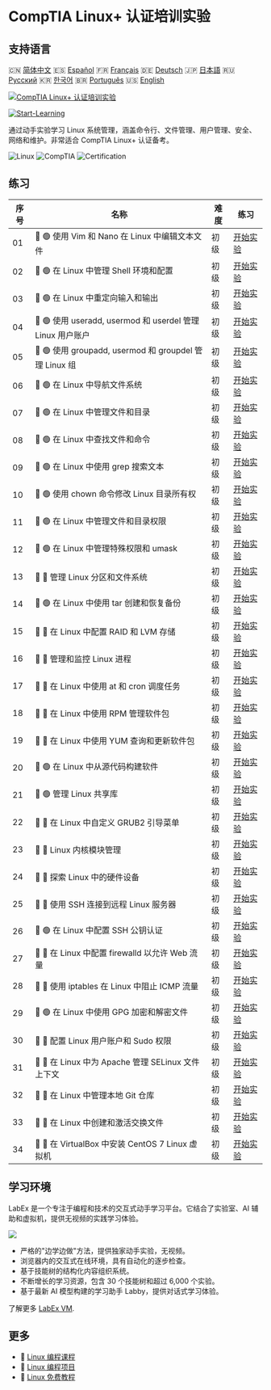 # CompTIA Linux+ 认证培训实验

## 支持语言

🇨🇳 [简体中文](README_zh.md) 🇪🇸 [Español](README_es.md) 🇫🇷 [Français](README_fr.md) 🇩🇪 [Deutsch](README_de.md) 🇯🇵 [日本語](README_ja.md) 🇷🇺 [Русский](README_ru.md) 🇰🇷 [한국어](README_ko.md) 🇧🇷 [Português](README_pt.md) 🇺🇸 [English](README.md) 

[![CompTIA Linux+ 认证培训实验](https://cover-creator.labex.io/comptia-linux-plus-training-labs.png?lang=zh)](https://labex.io/zh/courses/comptia-linux-plus-training-labs)

[![Start-Learning](https://img.shields.io/badge/Start-Learning-whitesmoke?style=for-the-badge)](https://labex.io/zh/courses/comptia-linux-plus-training-labs)

通过动手实验学习 Linux 系统管理，涵盖命令行、文件管理、用户管理、安全、网络和维护。非常适合 CompTIA Linux+ 认证备考。

![Linux](https://img.shields.io/badge/Linux-whitesmoke?style=for-the-badge&logo=linux)
![CompTIA](https://img.shields.io/badge/CompTIA-whitesmoke?style=for-the-badge&logo=comptia)
![Certification](https://img.shields.io/badge/Certification-whitesmoke?style=for-the-badge&logo=certification)


## 练习

|   序号 | 名称                                                       | 难度   | 练习                                                                                                                                            |
|--------|------------------------------------------------------------|--------|-------------------------------------------------------------------------------------------------------------------------------------------------|
|     01 | 📖 🟢 使用 Vim 和 Nano 在 Linux 中编辑文本文件             | 初级   | <a target='_blank' href='https://labex.io/zh/tutorials/comptia-edit-text-files-in-linux-with-vim-and-nano-591076'>开始实验</a>                  |
|     02 | 📖 🟢 在 Linux 中管理 Shell 环境和配置                     | 初级   | <a target='_blank' href='https://labex.io/zh/tutorials/comptia-manage-shell-environment-and-configuration-in-linux-590838'>开始实验</a>         |
|     03 | 📖 🟢 在 Linux 中重定向输入和输出                          | 初级   | <a target='_blank' href='https://labex.io/zh/tutorials/comptia-redirecting-input-and-output-in-linux-590840'>开始实验</a>                       |
|     04 | 📖 🟢 使用 useradd, usermod 和 userdel 管理 Linux 用户账户 | 初级   | <a target='_blank' href='https://labex.io/zh/tutorials/comptia-manage-linux-user-accounts-with-useradd-usermod-and-userdel-590837'>开始实验</a> |
|     05 | 📖 🟢 使用 groupadd, usermod 和 groupdel 管理 Linux 组     | 初级   | <a target='_blank' href='https://labex.io/zh/tutorials/comptia-manage-linux-groups-with-groupadd-usermod-and-groupdel-590836'>开始实验</a>      |
|     06 | 📖 🟢 在 Linux 中导航文件系统                              | 初级   | <a target='_blank' href='https://labex.io/zh/tutorials/comptia-navigate-the-filesystem-in-linux-590971'>开始实验</a>                            |
|     07 | 📖 🟢 在 Linux 中管理文件和目录                            | 初级   | <a target='_blank' href='https://labex.io/zh/tutorials/comptia-manage-files-and-directories-in-linux-590835'>开始实验</a>                       |
|     08 | 📖 🟢 在 Linux 中查找文件和命令                            | 初级   | <a target='_blank' href='https://labex.io/zh/tutorials/comptia-find-files-and-commands-in-linux-590834'>开始实验</a>                            |
|     09 | 📖 🟢 在 Linux 中使用 grep 搜索文本                        | 初级   | <a target='_blank' href='https://labex.io/zh/tutorials/comptia-search-text-with-grep-in-linux-590841'>开始实验</a>                              |
|     10 | 📖 🟢 使用 chown 命令修改 Linux 目录所有权                 | 初级   | <a target='_blank' href='https://labex.io/zh/tutorials/comptia-modify-directory-ownership-with-chown-in-linux-590847'>开始实验</a>              |
|     11 | 📖 🟢 在 Linux 中管理文件和目录权限                        | 初级   | <a target='_blank' href='https://labex.io/zh/tutorials/comptia-manage-file-and-directory-permissions-in-linux-590844'>开始实验</a>              |
|     12 | 📖 🟢 在 Linux 中管理特殊权限和 umask                      | 初级   | <a target='_blank' href='https://labex.io/zh/tutorials/linux-manage-special-permissions-and-umask-in-linux-590846'>开始实验</a>                 |
|     13 | 📖 🔵 管理 Linux 分区和文件系统                            | 初级   | <a target='_blank' href='https://labex.io/zh/tutorials/comptia-manage-linux-partitions-and-filesystems-590845'>开始实验</a>                     |
|     14 | 📖 🟢 在 Linux 中使用 tar 创建和恢复备份                   | 初级   | <a target='_blank' href='https://labex.io/zh/tutorials/comptia-create-and-restore-a-backup-with-tar-in-linux-590843'>开始实验</a>               |
|     15 | 📖 🔵 在 Linux 中配置 RAID 和 LVM 存储                     | 初级   | <a target='_blank' href='https://labex.io/zh/tutorials/comptia-configure-raid-and-lvm-storage-in-linux-590842'>开始实验</a>                     |
|     16 | 📖 🔵 管理和监控 Linux 进程                                | 初级   | <a target='_blank' href='https://labex.io/zh/tutorials/comptia-manage-and-monitor-linux-processes-590864'>开始实验</a>                          |
|     17 | 📖 🔵 在 Linux 中使用 at 和 cron 调度任务                  | 初级   | <a target='_blank' href='https://labex.io/zh/tutorials/comptia-schedule-tasks-with-at-and-cron-in-linux-590870'>开始实验</a>                    |
|     18 | 📖 🔵 在 Linux 中使用 RPM 管理软件包                       | 初级   | <a target='_blank' href='https://labex.io/zh/tutorials/rhel-managing-packages-with-rpm-in-linux-590868'>开始实验</a>                            |
|     19 | 📖 🔵 在 Linux 中使用 YUM 查询和更新软件包                 | 初级   | <a target='_blank' href='https://labex.io/zh/tutorials/rhel-query-and-update-packages-with-yum-in-linux-590869'>开始实验</a>                    |
|     20 | 📖 🟢 在 Linux 中从源代码构建软件                          | 初级   | <a target='_blank' href='https://labex.io/zh/tutorials/comptia-build-software-from-source-code-in-linux-590853'>开始实验</a>                    |
|     21 | 📖 🟢 管理 Linux 共享库                                    | 初级   | <a target='_blank' href='https://labex.io/zh/tutorials/comptia-manage-shared-libraries-in-linux-590867'>开始实验</a>                            |
|     22 | 📖 🔵 在 Linux 中自定义 GRUB2 引导菜单                     | 初级   | <a target='_blank' href='https://labex.io/zh/tutorials/comptia-customize-the-grub2-boot-menu-in-linux-590859'>开始实验</a>                      |
|     23 | 📖 🔵 Linux 内核模块管理                                   | 初级   | <a target='_blank' href='https://labex.io/zh/tutorials/comptia-manage-kernel-modules-in-linux-590865'>开始实验</a>                              |
|     24 | 📖 🔵 探索 Linux 中的硬件设备                              | 初级   | <a target='_blank' href='https://labex.io/zh/tutorials/comptia-explore-hardware-devices-in-linux-590861'>开始实验</a>                           |
|     25 | 📖 🔵 使用 SSH 连接到远程 Linux 服务器                     | 初级   | <a target='_blank' href='https://labex.io/zh/tutorials/linux-connect-to-a-remote-linux-server-using-ssh-590857'>开始实验</a>                    |
|     26 | 📖 🟢 在 Linux 中配置 SSH 公钥认证                         | 初级   | <a target='_blank' href='https://labex.io/zh/tutorials/comptia-configure-ssh-public-key-authentication-in-linux-590855'>开始实验</a>            |
|     27 | 📖 🔵 在 Linux 中配置 firewalld 以允许 Web 流量            | 初级   | <a target='_blank' href='https://labex.io/zh/tutorials/comptia-configure-firewalld-to-allow-web-traffic-in-linux-590854'>开始实验</a>           |
|     28 | 📖 🔵 使用 iptables 在 Linux 中阻止 ICMP 流量              | 初级   | <a target='_blank' href='https://labex.io/zh/tutorials/comptia-block-icmp-traffic-in-linux-using-iptables-590852'>开始实验</a>                  |
|     29 | 📖 🟢 在 Linux 中使用 GPG 加密和解密文件                   | 初级   | <a target='_blank' href='https://labex.io/zh/tutorials/comptia-encrypt-and-decrypt-files-with-gpg-in-linux-590860'>开始实验</a>                 |
|     30 | 📖 🔵 配置 Linux 用户账户和 Sudo 权限                      | 初级   | <a target='_blank' href='https://labex.io/zh/tutorials/comptia-configure-user-accounts-and-sudo-privileges-in-linux-590856'>开始实验</a>        |
|     31 | 📖 🔵 在 Linux 中为 Apache 管理 SELinux 文件上下文         | 初级   | <a target='_blank' href='https://labex.io/zh/tutorials/comptia-manage-selinux-file-contexts-for-apache-in-linux-590866'>开始实验</a>            |
|     32 | 📖 🔵 在 Linux 中管理本地 Git 仓库                         | 初级   | <a target='_blank' href='https://labex.io/zh/tutorials/comptia-manage-a-local-git-repository-in-linux-590863'>开始实验</a>                      |
|     33 | 📖 🔵 在 Linux 中创建和激活交换文件                        | 初级   | <a target='_blank' href='https://labex.io/zh/tutorials/comptia-create-and-activate-a-swap-file-in-linux-590858'>开始实验</a>                    |
|     34 | 📖 🔵 在 VirtualBox 中安装 CentOS 7 Linux 虚拟机           | 初级   | <a target='_blank' href='https://labex.io/zh/tutorials/comptia-install-a-centos-7-linux-vm-in-virtualbox-590862'>开始实验</a>                   |

## 学习环境

LabEx 是一个专注于编程和技术的交互式动手学习平台。它结合了实验室、AI 辅助和虚拟机，提供无视频的实践学习体验。

![](https://tutorial-screenshot.getvm.io/images/vm-1725247253.png)

- 严格的"边学边做"方法，提供独家动手实验，无视频。
- 浏览器内的交互式在线环境，具有自动化的逐步检查。
- 基于技能树的结构化内容组织系统。
- 不断增长的学习资源，包含 30 个技能树和超过 6,000 个实验。
- 基于最新 AI 模型构建的学习助手 Labby，提供对话式学习体验。

了解更多 [LabEx VM](https://support.labex.io/using-labex/virtual-machine).

## 更多

- 🔗 [Linux 编程课程](https://github.com/labex-labs/awesome-programming-courses)
- 🔗 [Linux 编程项目](https://github.com/labex-labs/awesome-programming-projects)
- 🔗 [Linux 免费教程](https://github.com/labex-labs/linux-free-tutorials)

